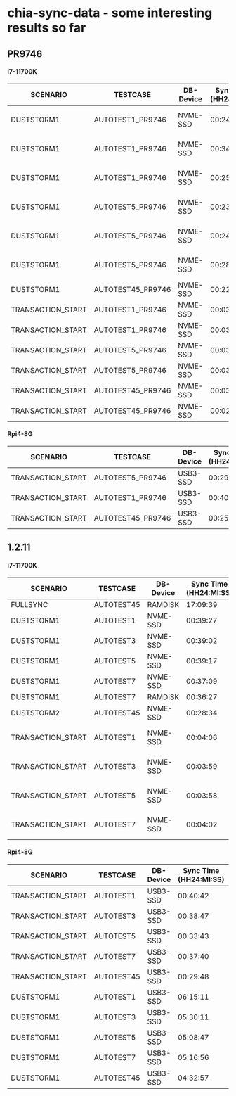 # chia-sync-data - some interesting results so far 

## PR9746
#### i7-11700K
SCENARIO|TESTCASE|DB-Device|Sync Time<br>(HH24:MI:SS)</br>|From Height|To Height|Data
---|---|---|---|---|---|---
DUSTSTORM1|AUTOTEST1_PR9746|NVME-SSD|00:24:25|1070016|1080000|*no-data-available*
DUSTSTORM1|AUTOTEST1_PR9746|NVME-SSD|00:34:39|1070016|1080000|*no-data-available*
DUSTSTORM1|AUTOTEST1_PR9746|NVME-SSD|00:25:48|1070016|1080000|*no-data-available*
DUSTSTORM1|AUTOTEST5_PR9746|NVME-SSD|00:23:48|1070016|1080000|*no-data-available*
DUSTSTORM1|AUTOTEST5_PR9746|NVME-SSD|00:24:52|1070016|1080000|*no-data-available*
DUSTSTORM1|AUTOTEST5_PR9746|NVME-SSD|00:28:46|1070016|1080000|*no-data-available*
DUSTSTORM1|AUTOTEST45_PR9746|NVME-SSD|00:22:10|1070016|1080000|[data](https://github.com/neurosis69/chia-sync-data/tree/main/data/i7-11700K/DUSTSTORM1/NVME_SSD/PR9746/2022-01-07_23:32:22)
TRANSACTION_START|AUTOTEST1_PR9746|NVME-SSD|00:03:11|225696|228000|[data](https://github.com/neurosis69/chia-sync-data/tree/main/data/i7-11700K/TRANSACTION_START/NVME_SSD/PR9746/2022-01-08_00:23:54)
TRANSACTION_START|AUTOTEST1_PR9746|NVME-SSD|00:03:09|225696|228000|[data](https://github.com/neurosis69/chia-sync-data/tree/main/data/i7-11700K/TRANSACTION_START/NVME_SSD/PR9746/2022-01-08_00:23:54)
TRANSACTION_START|AUTOTEST5_PR9746|NVME-SSD|00:03:09|225696|228000|[data](https://github.com/neurosis69/chia-sync-data/tree/main/data/i7-11700K/TRANSACTION_START/NVME_SSD/PR9746/2022-01-08_00:47:44)
TRANSACTION_START|AUTOTEST5_PR9746|NVME-SSD|00:03:06|225696|228000|[data](https://github.com/neurosis69/chia-sync-data/tree/main/data/i7-11700K/TRANSACTION_START/NVME_SSD/PR9746/2022-01-08_00:47:44)
TRANSACTION_START|AUTOTEST45_PR9746|NVME-SSD|00:03:13|225696|228000|[data](https://github.com/neurosis69/chia-sync-data/tree/main/data/i7-11700K/TRANSACTION_START/NVME_SSD/PR9746/2022-01-08_00:47:44)
TRANSACTION_START|AUTOTEST45_PR9746|NVME-SSD|00:02:58|225696|228000|[data](https://github.com/neurosis69/chia-sync-data/tree/main/data/i7-11700K/TRANSACTION_START/NVME_SSD/PR9746/2022-01-08_00:47:44)
  
#### Rpi4-8G
SCENARIO|TESTCASE|DB-Device|Sync Time<br>(HH24:MI:SS)</br>|From Height|To Height|Data
---|---|---|---|---|---|---
TRANSACTION_START|AUTOTEST5_PR9746|USB3-SSD|00:29:11|225696|228000|[data](https://github.com/neurosis69/chia-sync-data/tree/main/data/Rpi4-8G/TRANSACTION_START/USB3_SSD/PR9746/2022-01-08_00:06:06)
TRANSACTION_START|AUTOTEST1_PR9746|USB3-SSD|00:40:32|225696|228000|[data](https://github.com/neurosis69/chia-sync-data/tree/main/data/Rpi4-8G/TRANSACTION_START/USB3_SSD/PR9746/2022-01-08_00:06:06)
TRANSACTION_START|AUTOTEST45_PR9746|USB3-SSD|00:25:52|225696|228000|[data](https://github.com/neurosis69/chia-sync-data/tree/main/data/Rpi4-8G/TRANSACTION_START/USB3_SSD/PR9746/2022-01-08_00:06:06)

## 1.2.11
#### i7-11700K

SCENARIO|TESTCASE|DB-Device|Sync Time<br>(HH24:MI:SS)</br>|From Height|To Height|Data
---|---|---|---|---|---|---
FULLSYNC|AUTOTEST45|RAMDISK|17:09:39|0|1367833|[data](https://github.com/neurosis69/chia-sync-data/tree/main/data/i7-11700K/FULLSYNC/RAMDISK/2022-01-03_01:17:28)
DUSTSTORM1|AUTOTEST1|NVME-SSD|00:39:27|1070016|1080000|[data](https://github.com/neurosis69/chia-sync-data/tree/main/data/i7-11700K/DUSTSTORM1/NVME_SSD/2021-12-30_11:51:07)
DUSTSTORM1|AUTOTEST3|NVME-SSD|00:39:02|1070016|1080000|[data](https://github.com/neurosis69/chia-sync-data/tree/main/data/i7-11700K/DUSTSTORM1/NVME_SSD/2021-12-30_11:51:07)
DUSTSTORM1|AUTOTEST5|NVME-SSD|00:39:17|1070016|1080000|[data](https://github.com/neurosis69/chia-sync-data/tree/main/data/i7-11700K/DUSTSTORM1/NVME_SSD/2021-12-30_11:51:07)
DUSTSTORM1|AUTOTEST7|NVME-SSD|00:37:09|1070016|1080000|[data](https://github.com/neurosis69/chia-sync-data/tree/main/data/i7-11700K/DUSTSTORM1/NVME_SSD/2021-12-30_11:51:07)
DUSTSTORM1|AUTOTEST7|RAMDISK|00:36:27|1070016|1080000|[data](https://github.com/neurosis69/chia-sync-data/tree/main/data/i7-11700K/DUSTSTORM1/RAMDISK/2022-01-01_01:58:25)
DUSTSTORM2|AUTOTEST45|NVME-SSD|00:28:34|1304608|1316352|[data](https://github.com/neurosis69/chia-sync-data/tree/main/data/i7-11700K/DUSTSTORM2/NVME_SSD/2022-01-04_14:36:34)
TRANSACTION_START|AUTOTEST1|NVME-SSD|00:04:06|225696|228000|*no-data-available*
TRANSACTION_START|AUTOTEST3|NVME-SSD|00:03:59|225696|228000|*no-data-available*
TRANSACTION_START|AUTOTEST5|NVME-SSD|00:03:58|225696|228000|*no-data-available*
TRANSACTION_START|AUTOTEST7|NVME-SSD|00:04:02|225696|228000|*no-data-available*

#### Rpi4-8G

SCENARIO|TESTCASE|DB-Device|Sync Time<br>(HH24:MI:SS)</br>|From Height|To Height|Data
---|---|---|---|---|---|---
TRANSACTION_START|AUTOTEST1|USB3-SSD|00:40:42|225696|228000|[data](https://github.com/neurosis69/chia-sync-data/tree/main/data/Rpi4-8G/TRANSACTION_START/USB3_SSD/2022-01-03_10:24:11)
TRANSACTION_START|AUTOTEST3|USB3-SSD|00:38:47|225696|228000|[data](https://github.com/neurosis69/chia-sync-data/tree/main/data/Rpi4-8G/TRANSACTION_START/USB3_SSD/2022-01-03_10:24:11)
TRANSACTION_START|AUTOTEST5|USB3-SSD|00:33:43|225696|228000|[data](https://github.com/neurosis69/chia-sync-data/tree/main/data/Rpi4-8G/TRANSACTION_START/USB3_SSD/2022-01-03_10:24:11)
TRANSACTION_START|AUTOTEST7|USB3-SSD|00:37:40|225696|228000|[data](https://github.com/neurosis69/chia-sync-data/tree/main/data/Rpi4-8G/TRANSACTION_START/USB3_SSD/2022-01-03_10:24:11)
TRANSACTION_START|AUTOTEST45|USB3-SSD|00:29:48|225696|228000|[data](https://github.com/neurosis69/chia-sync-data/tree/main/data/Rpi4-8G/TRANSACTION_START/USB3_SSD/2022-01-03_10:24:11)
DUSTSTORM1|AUTOTEST1|USB3-SSD|06:15:11|1070016|1080000|[data](https://github.com/neurosis69/chia-sync-data/tree/main/data/Rpi4-8G/DUSTSTORM1/USB3_SSD/2021-12-28_19:36:02)
DUSTSTORM1|AUTOTEST3|USB3-SSD|05:30:11|1070016|1080000|[data](https://github.com/neurosis69/chia-sync-data/tree/main/data/Rpi4-8G/DUSTSTORM1/USB3_SSD/2021-12-28_19:36:02)
DUSTSTORM1|AUTOTEST5|USB3-SSD|05:08:47|1070016|1080000|[data](https://github.com/neurosis69/chia-sync-data/tree/main/data/Rpi4-8G/DUSTSTORM1/USB3_SSD/2021-12-28_19:36:02)
DUSTSTORM1|AUTOTEST7|USB3-SSD|05:16:56|1070016|1080000|[data](https://github.com/neurosis69/chia-sync-data/tree/main/data/Rpi4-8G/DUSTSTORM1/USB3_SSD/2021-12-28_19:36:02)
DUSTSTORM1|AUTOTEST45|USB3-SSD|04:32:57|1070016|1080000|[data](https://github.com/neurosis69/chia-sync-data/tree/main/data/Rpi4-8G/DUSTSTORM1/USB3_SSD/2022-01-03_02:40:56)

